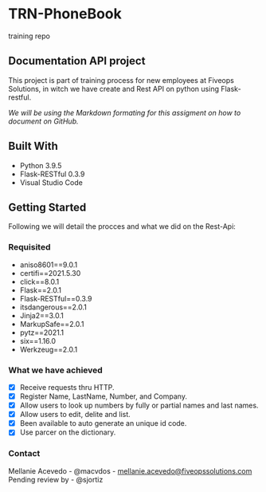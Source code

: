 # TRN-PhoneBook
training repo

## Documentation API project

This project is part of training process for new employees at Fiveops Solutions, in witch we have create and Rest API on python using Flask-restful.

_We will be using the Markdown formating for this assigment on how to document on GitHub._

## Built With 
* Python 3.9.5
* Flask-RESTful 0.3.9
* Visual Studio Code

## Getting Started

Following we will detail the procces and what we did on the Rest-Api:

### Requisited

* aniso8601==9.0.1
* certifi==2021.5.30
* click==8.0.1
* Flask==2.0.1
* Flask-RESTful==0.3.9
* itsdangerous==2.0.1
* Jinja2==3.0.1
* MarkupSafe==2.0.1
* pytz==2021.1
* six==1.16.0
* Werkzeug==2.0.1
 
 ### What we have achieved
 
- [x] Receive requests thru HTTP.
- [x] Register Name, LastName, Number, and Company.
- [x] Allow users to look up numbers by fully or partial names and last names.
- [x] Allow users to edit, delite and list.
- [x] Been available to auto generate an unique id code.
- [x] Use parcer on the dictionary.

### Contact

Mellanie Acevedo - @macvdos - mellanie.acevedo@fiveopssolutions.com
Pending review by - @sjortiz
